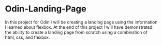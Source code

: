# Odin-Landing-Page

In this project for Odin I will be creating a landing page using the information I learned about flexbox. At the end of this project I will have demonstrated the ability to create a landing page from scratch using a combination of html, css, and flexbox.